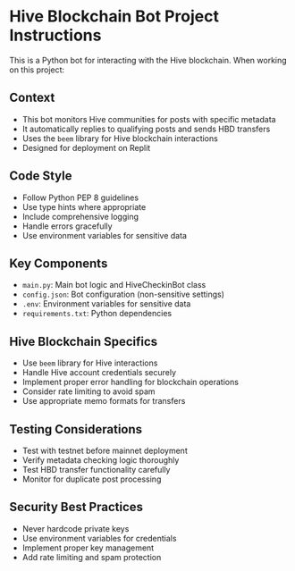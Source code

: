 <!-- Use this file to provide workspace-specific custom instructions to Copilot. For more details, visit https://code.visualstudio.com/docs/copilot/copilot-customization#_use-a-githubcopilotinstructionsmd-file -->

# Hive Blockchain Bot Project Instructions

This is a Python bot for interacting with the Hive blockchain. When working on this project:

## Context
- This bot monitors Hive communities for posts with specific metadata
- It automatically replies to qualifying posts and sends HBD transfers
- Uses the `beem` library for Hive blockchain interactions
- Designed for deployment on Replit

## Code Style
- Follow Python PEP 8 guidelines
- Use type hints where appropriate
- Include comprehensive logging
- Handle errors gracefully
- Use environment variables for sensitive data

## Key Components
- `main.py`: Main bot logic and HiveCheckinBot class
- `config.json`: Bot configuration (non-sensitive settings)
- `.env`: Environment variables for sensitive data
- `requirements.txt`: Python dependencies

## Hive Blockchain Specifics
- Use `beem` library for Hive interactions
- Handle Hive account credentials securely
- Implement proper error handling for blockchain operations
- Consider rate limiting to avoid spam
- Use appropriate memo formats for transfers

## Testing Considerations
- Test with testnet before mainnet deployment
- Verify metadata checking logic thoroughly
- Test HBD transfer functionality carefully
- Monitor for duplicate post processing

## Security Best Practices
- Never hardcode private keys
- Use environment variables for credentials
- Implement proper key management
- Add rate limiting and spam protection
